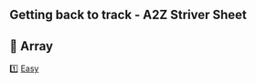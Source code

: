 ## Getting back to track - A2Z Striver Sheet 

## 🏹 Array 

 1️⃣ [Easy](https://github.com/Sharyupatil01/DSA-A2Z/edit/main/Array/Easy/README.md)
